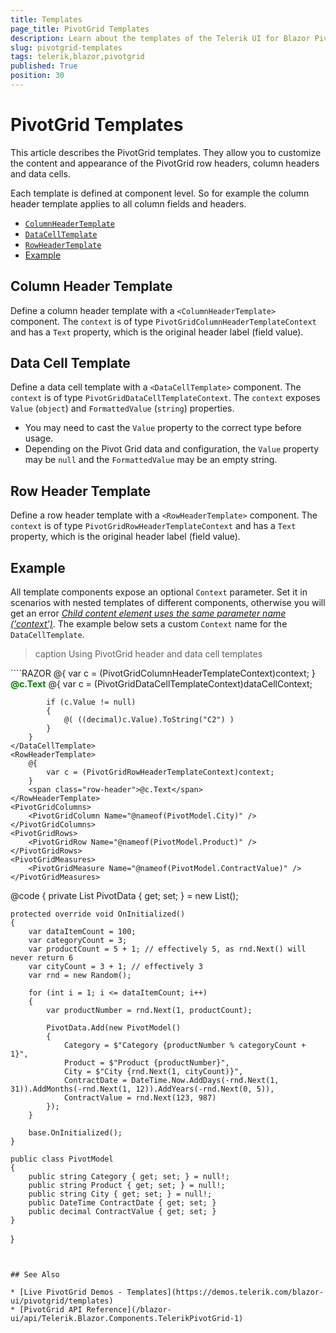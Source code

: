 ```yaml
---
title: Templates
page_title: PivotGrid Templates
description: Learn about the templates of the Telerik UI for Blazor PivotGrid.
slug: pivotgrid-templates
tags: telerik,blazor,pivotgrid
published: True
position: 30
---
```


# PivotGrid Templates

This article describes the PivotGrid templates. They allow you to customize the content and appearance of the PivotGrid row headers, column headers and data cells.

Each template is defined at component level. So for example the column header template applies to all column fields and headers.

* [`ColumnHeaderTemplate`](#column-header-template)
* [`DataCellTemplate`](#data-cell-template)
* [`RowHeaderTemplate`](#row-header-template)
* [Example](#example)


## Column Header Template

Define a column header template with a `<ColumnHeaderTemplate>` component. The `context` is of type `PivotGridColumnHeaderTemplateContext` and has a `Text` property, which is the original header label (field value).


## Data Cell Template

Define a data cell template with a `<DataCellTemplate>` component. The `context` is of type `PivotGridDataCellTemplateContext`. The `context` exposes `Value` (`object`) and `FormattedValue` (`string`) properties.

* You may need to cast the `Value` property to the correct type before usage.
* Depending on the Pivot Grid data and configuration, the `Value` property may be `null` and the `FormattedValue` may be an empty string.


## Row Header Template

Define a row header template with a `<RowHeaderTemplate>` component. The `context` is of type `PivotGridRowHeaderTemplateContext` and has a `Text` property, which is the original header label (field value).


## Example

All template components expose an optional `Context` parameter. Set it in scenarios with nested templates of different components, otherwise you will get an error [*Child content element uses the same parameter name ('context')*](slug://nest-renderfragment). The example below sets a custom `Context` name for the `DataCellTemplate`.

>caption Using PivotGrid header and data cell templates

<div class="skip-repl"></div>
````RAZOR
<TelerikPivotGrid Data="@PivotData">
    <ColumnHeaderTemplate>
        @{
            var c = (PivotGridColumnHeaderTemplateContext)context;
        }
        <span class="column-header">@c.Text</span>
    </ColumnHeaderTemplate>
    <DataCellTemplate Context="dataCellContext">
        @{
            var c = (PivotGridDataCellTemplateContext)dataCellContext;

            if (c.Value != null)
            {
                @( ((decimal)c.Value).ToString("C2") )
            }
        }
    </DataCellTemplate>
    <RowHeaderTemplate>
        @{
            var c = (PivotGridRowHeaderTemplateContext)context;
        }
        <span class="row-header">@c.Text</span>
    </RowHeaderTemplate>
    <PivotGridColumns>
        <PivotGridColumn Name="@nameof(PivotModel.City)" />
    </PivotGridColumns>
    <PivotGridRows>
        <PivotGridRow Name="@nameof(PivotModel.Product)" />
    </PivotGridRows>
    <PivotGridMeasures>
        <PivotGridMeasure Name="@nameof(PivotModel.ContractValue)" />
    </PivotGridMeasures>
</TelerikPivotGrid>

<style>
    .column-header {
        color: green;
        font-weight: bold;
    }

    .row-header {
        color: blue;
    }
</style>

@code {
    private List<PivotModel> PivotData { get; set; } = new List<PivotModel>();

    protected override void OnInitialized()
    {
        var dataItemCount = 100;
        var categoryCount = 3;
        var productCount = 5 + 1; // effectively 5, as rnd.Next() will never return 6
        var cityCount = 3 + 1; // effectively 3
        var rnd = new Random();

        for (int i = 1; i <= dataItemCount; i++)
        {
            var productNumber = rnd.Next(1, productCount);

            PivotData.Add(new PivotModel()
            {
                Category = $"Category {productNumber % categoryCount + 1}",
                Product = $"Product {productNumber}",
                City = $"City {rnd.Next(1, cityCount)}",
                ContractDate = DateTime.Now.AddDays(-rnd.Next(1, 31)).AddMonths(-rnd.Next(1, 12)).AddYears(-rnd.Next(0, 5)),
                ContractValue = rnd.Next(123, 987)
            });
        }

        base.OnInitialized();
    }

    public class PivotModel
    {
        public string Category { get; set; } = null!;
        public string Product { get; set; } = null!;
        public string City { get; set; } = null!;
        public DateTime ContractDate { get; set; }
        public decimal ContractValue { get; set; }
    }
}
````


## See Also

* [Live PivotGrid Demos - Templates](https://demos.telerik.com/blazor-ui/pivotgrid/templates)
* [PivotGrid API Reference](/blazor-ui/api/Telerik.Blazor.Components.TelerikPivotGrid-1)
